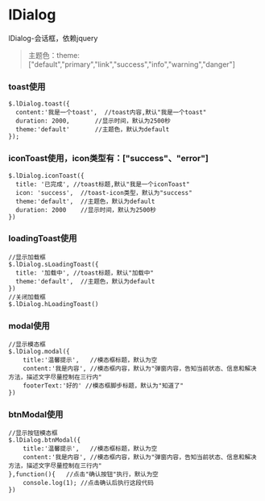 # lDialog
lDialog-会话框，依赖jquery

> 主题色：theme:["default","primary","link","success","info","warning","danger"]

### toast使用
```
$.lDialog.toast({
  content:'我是一个toast',	//toast内容,默认"我是一个toast"
  duration: 2000,		//显示时间，默认为2500秒
  theme:'default'		//主题色，默认为default
});
```

### iconToast使用，icon类型有：["success"、"error"]
```
$.lDialog.iconToast({
  title: '已完成',	//toast标题,默认"我是一个iconToast"
  icon: 'success',	//toast-icon类型，默认为"success"
  theme:'default',	//主题色，默认为default	
  duration: 2000	//显示时间，默认为2500秒
})
```

### loadingToast使用
```
//显示加载框
$.lDialog.sLoadingToast({
  title: '加载中',	//toast标题，默认"加载中"
  theme:'default',	//主题色，默认为default	
})
//关闭加载框
$.lDialog.hLoadingToast()
```

### modal使用
```
//显示模态框
$.lDialog.modal({
    title:'温馨提示',	//模态框标题，默认为空
    content:'我是内容',	//模态框内容，默认为"弹窗内容，告知当前状态、信息和解决方法，描述文字尽量控制在三行内"
    footerText:'好的'	//模态框脚步标题，默认为"知道了"
})
```

### btnModal使用
```
//显示按钮模态框
$.lDialog.btnModal({
    title:'温馨提示',	//模态框标题，默认为空
    content:'我是内容',	//模态框内容，默认为"弹窗内容，告知当前状态、信息和解决方法，描述文字尽量控制在三行内"
},function(){	//点击"确认按钮"执行，默认为空
	console.log(1);	//点击确认后执行这段代码
})
```

